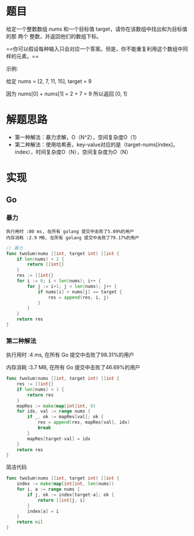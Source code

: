 # 题目



给定一个整数数组 nums 和一个目标值 target，请你在该数组中找出和为目标值的那 两个 整数，并返回他们的数组下标。

==你可以假设每种输入只会对应一个答案。但是，你不能重复利用这个数组中同样的元素。==

示例:

给定 nums = [2, 7, 11, 15], target = 9

因为 nums[0] + nums[1] = 2 + 7 = 9
所以返回 [0, 1]

# 解题思路

* 第一种解法：暴力求解，O（N^2），空间复杂度O（1）
* 第二种解法：使用哈希表，key-value对应的是（target-nums[index]， index），时间复杂度O（N），空间复杂度为O（N）



# 实现

## Go

### 暴力

```
执行用时 :80 ms, 在所有 golang 提交中击败了5.09%的用户
内存消耗 :2.9 MB, 在所有 golang 提交中击败了79.17%的用户
```

```go
// 暴力
func twoSum(nums []int, target int) []int {
    if len(nums) < 2 {
        return []int{}
    }
    res := []int{}
    for i := 0; i < len(nums); i++ {
        for j := i+1; j < len(nums); j++ {
            if nums[i] + nums[j] == target {
                res = append(res, i, j)
            }
        }
    }
    return res
}
```



### 第二种解法

执行用时 :4 ms, 在所有 Go 提交中击败了98.31%的用户

内存消耗 :3.7 MB, 在所有 Go 提交中击败了46.69%的用户

```go
func twoSum(nums []int, target int) []int {
	res := []int{}
	if len(nums) < 1 {
		return res
	}
	mapRes := make(map[int]int, 0)
	for idx, val := range nums {
		if _, ok := mapRes[val]; ok {
			res = append(res, mapRes[val], idx)
			break
		}
		mapRes[target-val] = idx
	}
	return res
}
```

简洁代码

```go
func twoSum(nums []int, target int) []int {
    index := make(map[int]int, len(nums))
    for i, a := range nums {
        if j, ok := index[target-a]; ok {
            return []int{j, i}
        }
        index[a] = i
    }
    return nil
}
```

